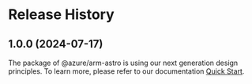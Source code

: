 # Release History
    
## 1.0.0 (2024-07-17)

The package of @azure/arm-astro is using our next generation design principles. To learn more, please refer to our documentation [Quick Start](https://aka.ms/azsdk/js/mgmt/quickstart).
